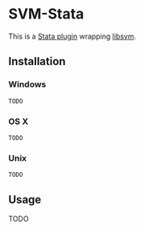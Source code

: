 SVM-Stata
=========

This is a [Stata plugin](http://www.stata.com/plugins) wrapping [libsvm](http://www.csie.ntu.edu.tw/~cjlin/libsvm/).


Installation
------------

### Windows

```
TODO
```

### OS X

```
TODO
```

### Unix

```
TODO
```

Usage
-----

TODO
